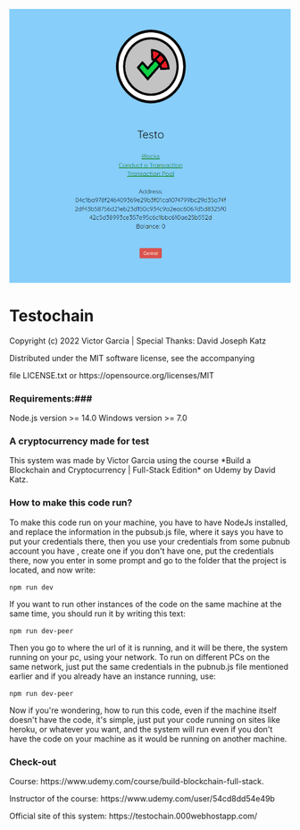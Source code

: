  ![screenshot](/Screenshot..PNG)

# Testochain

<p> Copyright (c) 2022 Victor Garcia | Special Thanks: David Joseph Katz </p>
<p> Distributed under the MIT software license, see the accompanying </p>
<p> file LICENSE.txt or https://opensource.org/licenses/MIT </p>

### Requirements:###

Node.js version >= 14.0
Windows version >= 7.0

### A cryptocurrency made for test ###

<p> This system was made by Victor Garcia using the course *Build a Blockchain and Cryptocurrency | Full-Stack Edition* on Udemy by David Katz. </p>

### How to make this code run? ###

<p> To make this code run on your machine, you have to have NodeJs installed, and replace the information in the pubsub.js file, where it says you have to put your credentials there, then you use your credentials from some pubnub account you have , create one if you don't have one, put the credentials there, now you enter in some prompt and go to the folder that the project is located, and now write: </p>

    npm run dev

<p> If you want to run other instances of the code on the same machine at the same time, you should run it by writing this text: </p>

    npm run dev-peer

<p> Then you go to where the url of it is running, and it will be there, the system running on your pc, using your network. To run on different PCs on the same network, just put the same credentials in the pubnub.js file mentioned earlier and if you already have an instance running, use: </p>

    npm run dev-peer 

<p> Now if you're wondering, how to run this code, even if the machine itself doesn't have the code, it's simple, just put your code running on sites like heroku, or whatever you want, and the system will run even if you don't have the code on your machine as it would be running on another machine. </p>

### Check-out ###

<p> Course: https://www.udemy.com/course/build-blockchain-full-stack. </p>

<p> Instructor of the course: https://www.udemy.com/user/54cd8dd54e49b </p>

<p> Official site of this system: https://testochain.000webhostapp.com/ </p>
